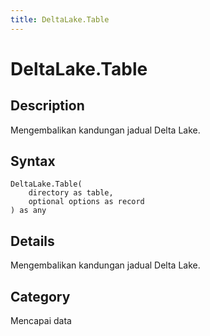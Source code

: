 ```yaml
---
title: DeltaLake.Table
---
```


# DeltaLake.Table


## Description

Mengembalikan kandungan jadual Delta Lake.


## Syntax

```powerquery
DeltaLake.Table(
    directory as table,
    optional options as record
) as any
```


## Details

Mengembalikan kandungan jadual Delta Lake.



## Category
Mencapai data
